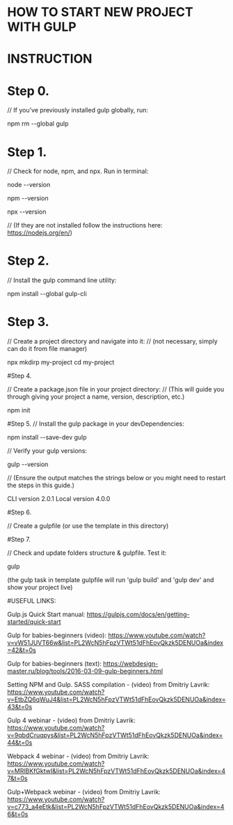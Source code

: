# HOW TO START NEW PROJECT WITH GULP
# INSTRUCTION


# Step 0.

// If you've previously installed gulp globally, run:

npm rm --global gulp


# Step 1.

// Check for node, npm, and npx. Run in terminal:

node --version

npm --version

npx --version

// (If they are not installed follow the instructions here: https://nodejs.org/en/)


# Step 2.

// Install the gulp command line utility:

npm install --global gulp-cli


# Step 3.

// Create a project directory and navigate into it:
// (not necessary, simply can do it from file manager)

npx mkdirp my-project
cd my-project


#Step 4.

// Create a package.json file in your project directory:
// (This will guide you through giving your project a name, version, description, etc.)

npm init


#Step 5.
// Install the gulp package in your devDependencies:

npm install --save-dev gulp

// Verify your gulp versions:

gulp --version

// (Ensure the output matches the strings below or you might need to restart the steps in this guide.)

CLI version 2.0.1
Local version 4.0.0


#Step 6.

// Create a gulpfile (or use the template in this directory)



#Step 7.

// Check and update folders structure & gulpfile. Test it:

gulp

(the gulp task in template gulpfile will run 'gulp build' and 'gulp dev' and show your project live)


#USEFUL LINKS:


Gulp.js Quick Start manual:
https://gulpjs.com/docs/en/getting-started/quick-start

Gulp for babies-beginners (video):
https://www.youtube.com/watch?v=vW51JUVT66w&list=PL2WcN5hFpzVTWt51dFhEovQkzk5DENUOa&index=42&t=0s

Gulp for babies-beginners (text):
https://webdesign-master.ru/blog/tools/2016-03-09-gulp-beginners.html

Setting NPM and Gulp. SASS compilation - (video) from Dmitriy Lavrik:
https://www.youtube.com/watch?v=EtbZQ6qWuJ4&list=PL2WcN5hFpzVTWt51dFhEovQkzk5DENUOa&index=43&t=0s

Gulp 4 webinar - (video) from Dmitriy Lavrik:
https://www.youtube.com/watch?v=9qbdCruqpys&list=PL2WcN5hFpzVTWt51dFhEovQkzk5DENUOa&index=44&t=0s

Webpack 4 webinar - (video) from Dmitriy Lavrik:
https://www.youtube.com/watch?v=MRlBKfGktwI&list=PL2WcN5hFpzVTWt51dFhEovQkzk5DENUOa&index=47&t=0s

Gulp+Webpack webinar - (video) from Dmitriy Lavrik:
https://www.youtube.com/watch?v=c773_a4eEtk&list=PL2WcN5hFpzVTWt51dFhEovQkzk5DENUOa&index=46&t=0s

